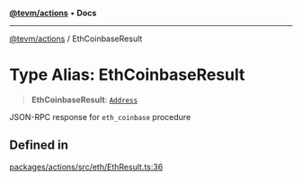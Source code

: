 [**@tevm/actions**](../README.md) • **Docs**

***

[@tevm/actions](../globals.md) / EthCoinbaseResult

# Type Alias: EthCoinbaseResult

> **EthCoinbaseResult**: [`Address`](Address.md)

JSON-RPC response for `eth_coinbase` procedure

## Defined in

[packages/actions/src/eth/EthResult.ts:36](https://github.com/evmts/tevm-monorepo/blob/main/packages/actions/src/eth/EthResult.ts#L36)
